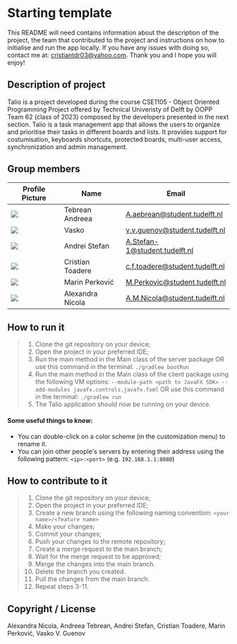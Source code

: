 # Starting template

This README will need contains information about the description of the project, the team that contributed to the project and instructions on how to initialise and run the app locally. If you have any issues with doing so, contact me at: cristiantdr03@yahoo.com. Thank you and I hope you will enjoy!

## Description of project

Talio is a project developed during the course CSE1105 - Object Oriented Programming Project offered by Technical Univeristy of Delft by OOPP Team 62 (class of 2023)  composed by the developers presented in the next section. Talio is a task management app that allows the users to organize and prioritise their tasks in different boards and lists. It provides support for costumisation, keyboards shortcuts, protected boards, multi-user access, synchronization and admin management. 

## Group members

| Profile Picture | Name | Email |
|---|---|---|
| ![](https://secure.gravatar.com/avatar/300c41aa17c0604bc04d2794dd74c8eb?s=800&d=identicon&length=4&size=50&color=DDD&background=777&font-size=0.325)| Tebrean Andreea | A.aebrean@student.tudelft.nl |
| ![](https://secure.gravatar.com/avatar/6ced06964ac9fdd7c1eea6eaf1b66f3f?s=800&d=identicon&length=4&size=50&color=DDD&background=777&font-size=0.325)|Vasko|v.v.guenov@student.tudelft.nl|
| ![](https://secure.gravatar.com/avatar/c5c04fddc42c7f22b447c91953fae25d?s=800&d=identicon&length=4&size=50&color=DDD&background=777&font-size=0.325) | Andrei Stefan | A.Stefan-1@student.tudelft.nl |
| ![](https://secure.gravatar.com/avatar/3a83cd892f1433ec65466fa6b4b7e293?s=800&d=identicon&length=4&size=50&color=DDD&background=777&font-size=0.325) | Cristian Toadere | c.f.toadere@student.tudelft.nl |
| ![](https://secure.gravatar.com/avatar/80563c8b75551f77dfdbb3dae6d648b0?s=800&d=identicon&length=4&size=50&color=DDD&background=777&font-size=0.325) | Marin Perković | M.Perkovic@student.tudelft.nl |
| ![](https://secure.gravatar.com/avatar/18df772a35e9d50a4c281b668c69c2b5?s=800&d=identicon&length=4&size=50&color=DDD&background=777&font-size=0.325) | Alexandra Nicola | A.M.Nicola@student.tudelft.nl |

## How to run it

> 1. Clone the git repository on your device; 
> 2. Open the project in your preferred IDE; 
> 3. Run the main method in the Main class of the server package OR use this command in the terminal:
> ```./gradlew bootRun```
> 4. Run the main method in the Main class of the client package using the following VM options: ```--module-path <path to JavaFX SDK> --add-modules javafx.controls,javafx.fxml```
> OR use this command in the terminal:
> ```./gradlew run``` 
> 5. The Talio application should now be running on your device.

#### Some useful things to know:
- You can double-click on a color scheme (in the customization menu) to rename it.
- You can join other people's servers by entering their address using the following pattern: ```<ip>:<port>``` (e.g. ```192.168.1.1:8080```)
## How to contribute to it
> 1. Clone the git repository on your device;
> 2. Open the project in your preferred IDE;
> 3. Create a new branch using the following naming convention: ```<your name>/<feature name>```
> 4. Make your changes;
> 5. Commit your changes;
> 6. Push your changes to the remote repository;
> 7. Create a merge request to the main branch;
> 8. Wait for the merge request to be approved;
> 9. Merge the changes into the main branch.
> 10. Delete the branch you created.
> 11. Pull the changes from the main branch.
> 12. Repeat steps 3-11.
## Copyright / License
Alexandra Nicola, Andreea Tebrean, Andrei Stefan, Cristian Toadere, Marin Perković, Vasko V. Guenov
